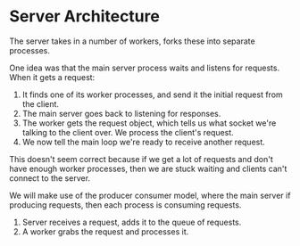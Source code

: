 
# Server Architecture

The server takes in a number of workers, forks these into separate processes.

One idea was that the main server process waits and listens for requests. When it gets a request:
1. It finds one of its worker processes, and send it the initial request from the client.
2. The main server goes back to listening for responses.
3. The worker gets the request object, which tells us what socket we're talking to the client over. We process the client's request.
4. We now tell the main loop we're ready to receive another request.


This doesn't seem correct because if we get a lot of requests and don't have enough worker processes, then we are stuck waiting and clients can't connect to the server.

We will make use of the producer consumer model, where the main server if producing requests, then each process is consuming requests.

1. Server receives a request, adds it to the queue of requests.
2. A worker grabs the request and processes it.


